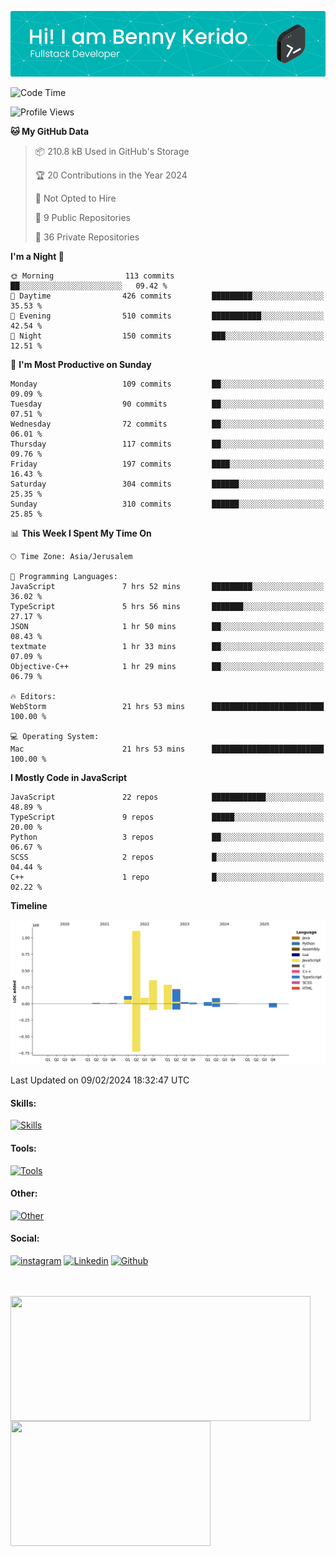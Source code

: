 ![Header](./header.png)


<!--START_SECTION:waka-->
![Code Time](http://img.shields.io/badge/Code%20Time-439%20hrs%2024%20mins-blue)

![Profile Views](http://img.shields.io/badge/Profile%20Views-0-blue)

**🐱 My GitHub Data** 

> 📦 210.8 kB Used in GitHub's Storage 
 > 
> 🏆 20 Contributions in the Year 2024
 > 
> 🚫 Not Opted to Hire
 > 
> 📜 9 Public Repositories 
 > 
> 🔑 36 Private Repositories 
 > 
**I'm a Night 🦉** 

```text
🌞 Morning                113 commits         ██░░░░░░░░░░░░░░░░░░░░░░░   09.42 % 
🌆 Daytime                426 commits         █████████░░░░░░░░░░░░░░░░   35.53 % 
🌃 Evening                510 commits         ███████████░░░░░░░░░░░░░░   42.54 % 
🌙 Night                  150 commits         ███░░░░░░░░░░░░░░░░░░░░░░   12.51 % 
```
📅 **I'm Most Productive on Sunday** 

```text
Monday                   109 commits         ██░░░░░░░░░░░░░░░░░░░░░░░   09.09 % 
Tuesday                  90 commits          ██░░░░░░░░░░░░░░░░░░░░░░░   07.51 % 
Wednesday                72 commits          ██░░░░░░░░░░░░░░░░░░░░░░░   06.01 % 
Thursday                 117 commits         ██░░░░░░░░░░░░░░░░░░░░░░░   09.76 % 
Friday                   197 commits         ████░░░░░░░░░░░░░░░░░░░░░   16.43 % 
Saturday                 304 commits         ██████░░░░░░░░░░░░░░░░░░░   25.35 % 
Sunday                   310 commits         ██████░░░░░░░░░░░░░░░░░░░   25.85 % 
```


📊 **This Week I Spent My Time On** 

```text
🕑︎ Time Zone: Asia/Jerusalem

💬 Programming Languages: 
JavaScript               7 hrs 52 mins       █████████░░░░░░░░░░░░░░░░   36.02 % 
TypeScript               5 hrs 56 mins       ███████░░░░░░░░░░░░░░░░░░   27.17 % 
JSON                     1 hr 50 mins        ██░░░░░░░░░░░░░░░░░░░░░░░   08.43 % 
textmate                 1 hr 33 mins        ██░░░░░░░░░░░░░░░░░░░░░░░   07.09 % 
Objective-C++            1 hr 29 mins        ██░░░░░░░░░░░░░░░░░░░░░░░   06.79 % 

🔥 Editors: 
WebStorm                 21 hrs 53 mins      █████████████████████████   100.00 % 

💻 Operating System: 
Mac                      21 hrs 53 mins      █████████████████████████   100.00 % 
```

**I Mostly Code in JavaScript** 

```text
JavaScript               22 repos            ████████████░░░░░░░░░░░░░   48.89 % 
TypeScript               9 repos             █████░░░░░░░░░░░░░░░░░░░░   20.00 % 
Python                   3 repos             ██░░░░░░░░░░░░░░░░░░░░░░░   06.67 % 
SCSS                     2 repos             █░░░░░░░░░░░░░░░░░░░░░░░░   04.44 % 
C++                      1 repo              █░░░░░░░░░░░░░░░░░░░░░░░░   02.22 % 
```



**Timeline**

![Lines of Code chart](https://raw.githubusercontent.com/bennykerido/bennykerido/main/assets/bar_graph.png)


 Last Updated on 09/02/2024 18:32:47 UTC
<!--END_SECTION:waka-->
#### Skills:
[![Skills](https://skillicons.dev/icons?i=js,ts,html,css,py&perline=5&theme=dark)](https://skillicons.dev)

#### Tools:
[![Tools](https://skillicons.dev/icons?i=react,nextjs,redux,nestjs,nodejs,express,sass,jquery&perline=5&theme=dark)](https://skillicons.dev)

#### Other:
[![Other](https://skillicons.dev/icons?i=bun,git,firebase,idea,postman,netlify,mongodb,materialui,figma,docker,eclipse,ps,ai,xd&perline=5&theme=dark)](https://skillicons.dev)

#### Social:
[![instagram](https://skillicons.dev/icons?i=instagram&perline=5&theme=dark)](https://www.instagram.com/bennykerido)
[![Linkedin](https://skillicons.dev/icons?i=linkedin&perline=5&theme=dark)](https://www.linkedin.com/in/bennykerido)
[![Github](https://skillicons.dev/icons?i=github&perline=5&theme=dark)](https://www.github.com/bennykerido)

<br/>
<br/>

<a href="https://github.com/bennykerido">
  <img height=200 width=480 align="center" src="https://github-readme-stats.vercel.app/api?username=bennykerido&hide=prs,contribs&show_icons=true&card_width=320" />
</a>
<a href="https://github.com/bennykerido">
  <img height=200 width=320 align="center" src="https://github-readme-stats.vercel.app/api/top-langs/?username=bennykerido&layout=compact&card_width=320" />
</a>

